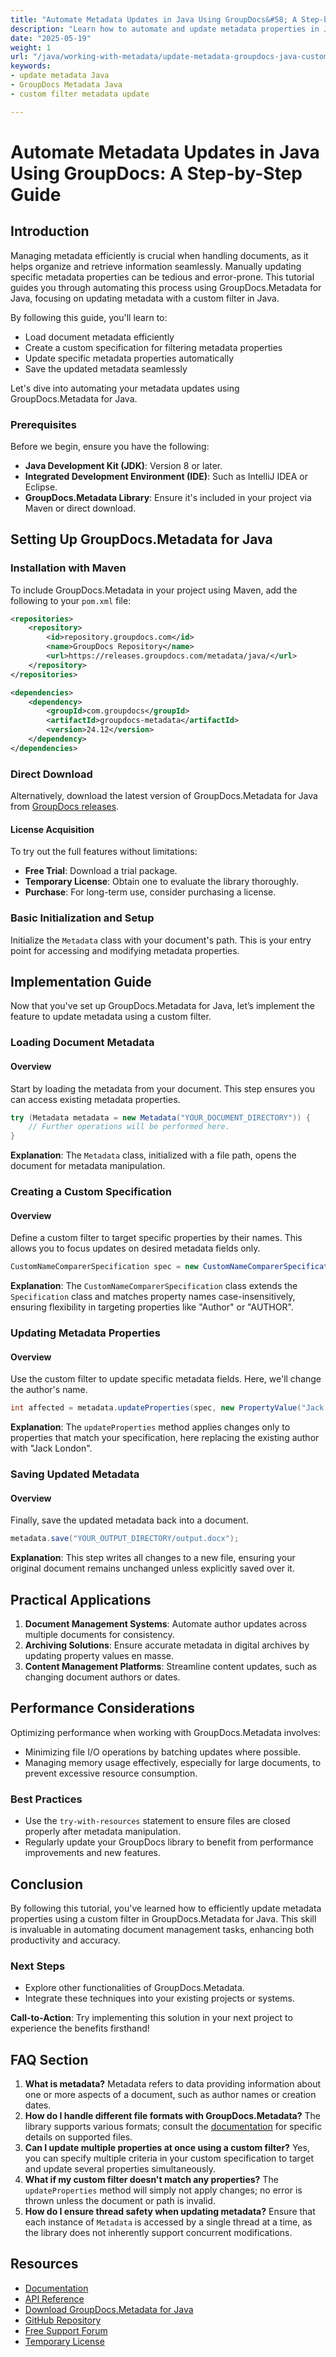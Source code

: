 ```yaml
---
title: "Automate Metadata Updates in Java Using GroupDocs&#58; A Step-by-Step Guide"
description: "Learn how to automate and update metadata properties in Java using GroupDocs.Metadata. Perfect for streamlining document management workflows."
date: "2025-05-19"
weight: 1
url: "/java/working-with-metadata/update-metadata-groupdocs-java-custom-filter/"
keywords:
- update metadata Java
- GroupDocs Metadata Java
- custom filter metadata update

---
```



# Automate Metadata Updates in Java Using GroupDocs: A Step-by-Step Guide

## Introduction
Managing metadata efficiently is crucial when handling documents, as it helps organize and retrieve information seamlessly. Manually updating specific metadata properties can be tedious and error-prone. This tutorial guides you through automating this process using GroupDocs.Metadata for Java, focusing on updating metadata with a custom filter in Java.

By following this guide, you'll learn to:
- Load document metadata efficiently
- Create a custom specification for filtering metadata properties
- Update specific metadata properties automatically
- Save the updated metadata seamlessly

Let's dive into automating your metadata updates using GroupDocs.Metadata for Java. 

### Prerequisites
Before we begin, ensure you have the following:
- **Java Development Kit (JDK)**: Version 8 or later.
- **Integrated Development Environment (IDE)**: Such as IntelliJ IDEA or Eclipse.
- **GroupDocs.Metadata Library**: Ensure it's included in your project via Maven or direct download.

## Setting Up GroupDocs.Metadata for Java

### Installation with Maven
To include GroupDocs.Metadata in your project using Maven, add the following to your `pom.xml` file:
```xml
<repositories>
    <repository>
        <id>repository.groupdocs.com</id>
        <name>GroupDocs Repository</name>
        <url>https://releases.groupdocs.com/metadata/java/</url>
    </repository>
</repositories>

<dependencies>
    <dependency>
        <groupId>com.groupdocs</groupId>
        <artifactId>groupdocs-metadata</artifactId>
        <version>24.12</version>
    </dependency>
</dependencies>
```
### Direct Download
Alternatively, download the latest version of GroupDocs.Metadata for Java from [GroupDocs releases](https://releases.groupdocs.com/metadata/java/).

#### License Acquisition
To try out the full features without limitations:
- **Free Trial**: Download a trial package.
- **Temporary License**: Obtain one to evaluate the library thoroughly.
- **Purchase**: For long-term use, consider purchasing a license.

### Basic Initialization and Setup
Initialize the `Metadata` class with your document's path. This is your entry point for accessing and modifying metadata properties.

## Implementation Guide
Now that you've set up GroupDocs.Metadata for Java, let’s implement the feature to update metadata using a custom filter.

### Loading Document Metadata
#### Overview
Start by loading the metadata from your document. This step ensures you can access existing metadata properties.
```java
try (Metadata metadata = new Metadata("YOUR_DOCUMENT_DIRECTORY")) {
    // Further operations will be performed here.
}
```
**Explanation**: The `Metadata` class, initialized with a file path, opens the document for metadata manipulation.

### Creating a Custom Specification
#### Overview
Define a custom filter to target specific properties by their names. This allows you to focus updates on desired metadata fields only.
```java
CustomNameComparerSpecification spec = new CustomNameComparerSpecification("author");
```
**Explanation**: The `CustomNameComparerSpecification` class extends the `Specification` class and matches property names case-insensitively, ensuring flexibility in targeting properties like "Author" or "AUTHOR".

### Updating Metadata Properties
#### Overview
Use the custom filter to update specific metadata fields. Here, we'll change the author's name.
```java
int affected = metadata.updateProperties(spec, new PropertyValue("Jack London"));
```
**Explanation**: The `updateProperties` method applies changes only to properties that match your specification, here replacing the existing author with "Jack London".

### Saving Updated Metadata
#### Overview
Finally, save the updated metadata back into a document.
```java
metadata.save("YOUR_OUTPUT_DIRECTORY/output.docx");
```
**Explanation**: This step writes all changes to a new file, ensuring your original document remains unchanged unless explicitly saved over it.

## Practical Applications
1. **Document Management Systems**: Automate author updates across multiple documents for consistency.
2. **Archiving Solutions**: Ensure accurate metadata in digital archives by updating property values en masse.
3. **Content Management Platforms**: Streamline content updates, such as changing document authors or dates.

## Performance Considerations
Optimizing performance when working with GroupDocs.Metadata involves:
- Minimizing file I/O operations by batching updates where possible.
- Managing memory usage effectively, especially for large documents, to prevent excessive resource consumption.

### Best Practices
- Use the `try-with-resources` statement to ensure files are closed properly after metadata manipulation.
- Regularly update your GroupDocs library to benefit from performance improvements and new features.

## Conclusion
By following this tutorial, you've learned how to efficiently update metadata properties using a custom filter in GroupDocs.Metadata for Java. This skill is invaluable in automating document management tasks, enhancing both productivity and accuracy.

### Next Steps
- Explore other functionalities of GroupDocs.Metadata.
- Integrate these techniques into your existing projects or systems.

**Call-to-Action**: Try implementing this solution in your next project to experience the benefits firsthand!

## FAQ Section
1. **What is metadata?**
   Metadata refers to data providing information about one or more aspects of a document, such as author names or creation dates.
2. **How do I handle different file formats with GroupDocs.Metadata?**
   The library supports various formats; consult the [documentation](https://docs.groupdocs.com/metadata/java/) for specific details on supported files.
3. **Can I update multiple properties at once using a custom filter?**
   Yes, you can specify multiple criteria in your custom specification to target and update several properties simultaneously.
4. **What if my custom filter doesn't match any properties?**
   The `updateProperties` method will simply not apply changes; no error is thrown unless the document or path is invalid.
5. **How do I ensure thread safety when updating metadata?**
   Ensure that each instance of `Metadata` is accessed by a single thread at a time, as the library does not inherently support concurrent modifications.

## Resources
- [Documentation](https://docs.groupdocs.com/metadata/java/)
- [API Reference](https://reference.groupdocs.com/metadata/java/)
- [Download GroupDocs.Metadata for Java](https://releases.groupdocs.com/metadata/java/)
- [GitHub Repository](https://github.com/groupdocs-metadata/GroupDocs.Metadata-for-Java)
- [Free Support Forum](https://forum.groupdocs.com/c/metadata/)
- [Temporary License](https://purchase.groupdocs.com/temporary-license/)
